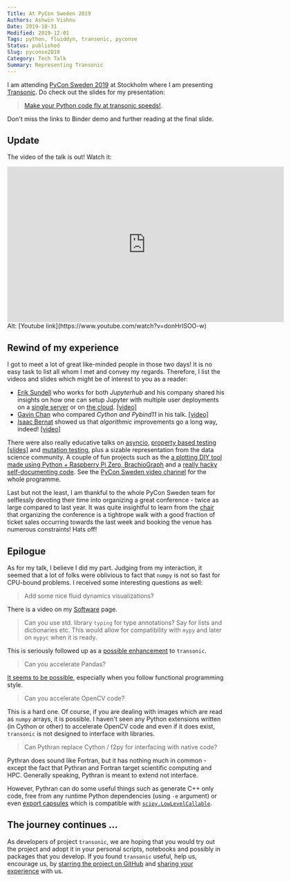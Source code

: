```yaml
---
Title: At PyCon Sweden 2019
Authors: Ashwin Vishnu
Date: 2019-10-31 
Modified: 2019-12-01
Tags: python, fluiddyn, transonic, pyconse
Status: published
Slug: pyconse2019
Category: Tech Talk
Summary: Representing Transonic
---
```



I am attending [PyCon Sweden 2019](http://pycon.se) at Stockholm where I am presenting [Transonic](https://transonic.rtfd.io).
Do check out the slides for my presentation:

> [Make your Python code fly at transonic speeds!](https://cicero.xyz/v3/remark/0.14.0/github.com/ashwinvis/talks/master/pyconse2019/talk.md/#1).

Don't miss the links to Binder demo and further reading at the final slide.

## Update

The video of the talk is out! Watch it:

<iframe id='ivplayer' type='text/html' width='640' height='360' src='https://invidio.us/embed/donHrISOO-w' frameborder='0'></iframe>
Alt: [Youtube link](https://www.youtube.com/watch?v=donHrISOO-w)

## Rewind of my experience

I got to meet a lot of great like-minded people in those two days! It is no
easy task to list all whom I met and convey my regards. Therefore, I list the
videos and slides which might be of interest to you as a reader:

* [Erik Sundell](https://github.com/consideRatio) who works for both _Jupyterhub_
  and his company shared his insights on how one can setup Jupyter with
  multiple user deployments on a [single server](https://tljh.jupyter.org/) or
  on [the cloud](https://ztjh.jupyter.org/). [[video]](https://invidio.us/watch?v=Epx4P6YCgTo)
* [Gavin Chan](https://github.com/gavincyi/pycon-presentation/) who compared _Cython and Pybind11_
   in his talk. [[video]](https://invidio.us/watch?v=ZRKjoUALmwk)
* [Isaac Bernat](https://github.com/isaacbernat/presentations/) showed us that
  _algorithmic_ improvements go a long way, indeed! [[video]](https://invidio.us/watch?v=asZ0SDTKqvM)

There were also really educative talks on
[asyncio](https://invidio.us/watch?v=EX4YsevmZBg), [property based
testing](https://invidio.us/watch?v=MKf6KfdTems)
[[slides]](https://slides.com/hultner/pycon-se-2019) and [mutation
testing](https://invidio.us/watch?v=fZwB1gQBwnU), plus a sizable representation
from the data science community. A couple of fun projects such as the
[a plotting DIY tool made using Python + Raspberry Pi Zero,
BrachioGraph](https://www.brachiograph.art/) and a [really hacky self-documenting
code](https://invidio.us/watch?v=o8Un1w30IDk). See the [PyCon Sweden video
channel](https://invidio.us/channel/UCH_2cuWzFMyCPvm75lJJ6wg) for the whole
programme.

Last but not the least, I am thankful to the whole PyCon Sweden team for
selflessly devoting their time into organizing a great conference - twice as
large compared to last year. It was quite insightful to learn from the
[chair](https://www.linkedin.com/in/anna-kazakova-lindegren-154b63b/) that organizing the conference is a
tightrope walk with a good fraction of ticket sales occurring towards the last
week and booking the venue has numerous constraints! Hats off!


## Epilogue

As for my talk, I believe I did my part. Judging from my interaction, it
seemed that a lot of folks were oblivious to fact that `numpy` is not so fast
for CPU-bound problems. I received some interesting questions as well:

> Add some nice fluid dynamics visualizations?

There is a video on my [Software](/pages/software.html) page.

> Can you use std. library `typing` for type annotations? Say for lists and
> dictionaries etc. This would allow for compatibility with `mypy` and later on
> `mypyc` when it is ready.

This is seriously followed up as a [possible
enhancement](https://github.com/fluiddyn/transonic/issues/9) to `transonic`. 

> Can you accelerate Pandas?

[It seems to be
possible](https://github.com/fluiddyn/transonic-demos/blob/master/pandas.ipynb),
especially when you follow functional programming style.

> Can you accelerate OpenCV code?

This is a hard one. Of course, if you are dealing with images which are
read as `numpy` arrays, it is possible. I haven't seen any Python extensions
written (in Cython or other) to accelerate OpenCV code and even if it does
exist, `transonic` is not designed to interface with libraries. 

> Can Pythran replace Cython / f2py for interfacing with native code? 

Pythran does sound like Fortran, but it has nothing much in common - except the
fact that Pythran and Fortran target scientific computing and HPC. Generally
speaking, Pythran is meant to extend not interface.

However, Pythran can do some useful things such as generate C++ only code, free
from any runtime Python dependencies (using `-e` argument) or even [export
capsules](https://serge-sans-paille.github.io/pythran-stories/the-capsule-corporation.html)
which is compatible with
[`scipy.LowLevelCallable`](https://docs.scipy.org/doc/scipy/reference/generated/scipy.LowLevelCallable.html).

## The journey continues ...

As developers of project `transonic`, we are hoping that you would try out the
project and adopt it in your personal scripts, notebooks and possibly in
packages that you develop. If you found `transonic` useful, help us, encourage
us, by [starring the project on GitHub](https://github.com/fluiddyn/transonic)
and [sharing your
experience](https://framaforms.org/transonic-declaration-of-interest-and-feedback-1570969704)
with us.
